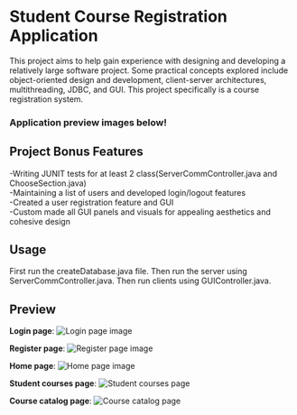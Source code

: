 # Student Course Registration Application

This project aims to help gain experience with designing and developing a relatively large software project. Some practical concepts explored include object-oriented design and development, client-server architectures, multithreading, JDBC, and GUI. This project specifically is a course registration system. 

### Application preview images below!

## Project Bonus Features
-Writing JUNIT tests for at least 2 class(ServerCommController.java and ChooseSection.java)  
-Maintaining a list of users and developed login/logout features  
-Created a user registration feature and GUI  
-Custom made all GUI panels and visuals for appealing aesthetics and cohesive design

## Usage

First run the createDatabase.java file. Then run the server using ServerCommController.java. Then run 
clients using GUIController.java.

## Preview
**Login page**:
![Login page image](https://github.com/haseebk/ensf409-w20-finalproject/blob/master/images/loginPage.png)

**Register page**:
![Register page image](https://github.com/haseebk/ensf409-w20-finalproject/blob/master/images/registerPage.png)

**Home page**:
![Home page image](https://github.com/haseebk/ensf409-w20-finalproject/blob/master/images/homePage.png)

**Student courses page**:
![Student courses page](https://github.com/haseebk/ensf409-w20-finalproject/blob/master/images/myCoursePage.png)

**Course catalog page**:
![Course catalog page](https://github.com/haseebk/ensf409-w20-finalproject/blob/master/images/courseCatalogPage.png)




